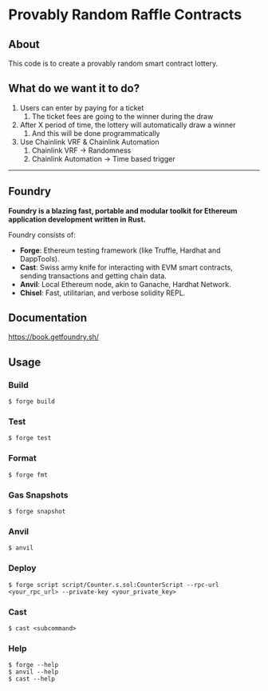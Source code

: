 # Provably Random Raffle Contracts

## About

This code is to create a provably random smart contract lottery.

## What do we want it to do?

1. Users can enter by paying for a ticket
   1. The ticket fees are going to the winner during the draw
2. After X period of time, the lottery will automatically draw a winner
   1. And this will be done programmatically
3. Use Chainlink VRF & Chainlink Automation
   1. Chainlink VRF -> Randomness
   2. Chainlink Automation -> Time based trigger

---

## Foundry

**Foundry is a blazing fast, portable and modular toolkit for Ethereum application development written in Rust.**

Foundry consists of:

-   **Forge**: Ethereum testing framework (like Truffle, Hardhat and DappTools).
-   **Cast**: Swiss army knife for interacting with EVM smart contracts, sending transactions and getting chain data.
-   **Anvil**: Local Ethereum node, akin to Ganache, Hardhat Network.
-   **Chisel**: Fast, utilitarian, and verbose solidity REPL.

## Documentation

https://book.getfoundry.sh/

## Usage

### Build

```shell
$ forge build
```

### Test

```shell
$ forge test
```

### Format

```shell
$ forge fmt
```

### Gas Snapshots

```shell
$ forge snapshot
```

### Anvil

```shell
$ anvil
```

### Deploy

```shell
$ forge script script/Counter.s.sol:CounterScript --rpc-url <your_rpc_url> --private-key <your_private_key>
```

### Cast

```shell
$ cast <subcommand>
```

### Help

```shell
$ forge --help
$ anvil --help
$ cast --help
```
